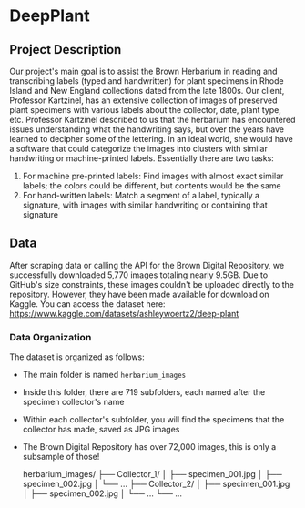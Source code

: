 # DeepPlant

## Project Description
Our project's main goal is to assist the Brown Herbarium in reading and transcribing labels (typed and handwritten) for plant specimens in Rhode Island and New England collections dated from the late 1800s. Our client, Professor Kartzinel, has an extensive collection of images of preserved plant specimens with various labels about the collector, date, plant type, etc. Professor Kartzinel described to us that the herbarium has encountered issues understanding what the handwriting says, but over the years have learned to decipher some of the lettering. In an ideal world, she would have a software that could categorize the images into clusters with similar handwriting or machine-printed labels. Essentially there are two tasks: 

1. For machine pre-printed labels: Find images with almost exact similar labels; the colors could be different, but contents would be the same
2. For hand-written labels: Match a segment of a label, typically a signature, with images with similar handwriting or containing that signature

## Data
After scraping data or calling the API for the Brown Digital Repository, we successfully downloaded 5,770 images totaling nearly 9.5GB. Due to GitHub's size constraints, these images couldn't be uploaded directly to the repository. However, they have been made available for download on Kaggle. You can access the dataset here: https://www.kaggle.com/datasets/ashleywoertz2/deep-plant

### Data Organization
The dataset is organized as follows:
- The main folder is named `herbarium_images`
- Inside this folder, there are 719 subfolders, each named after the specimen collector's name
- Within each collector's subfolder, you will find the specimens that the collector has made, saved as JPG images
- The Brown Digital Repository has over 72,000 images, this is only a subsample of those!

  herbarium_images/
    ├── Collector_1/
    │   ├── specimen_001.jpg
    │   ├── specimen_002.jpg
    │   └── ...
    ├── Collector_2/
    │   ├── specimen_001.jpg
    │   ├── specimen_002.jpg
    │   └── ...
    └── ...
